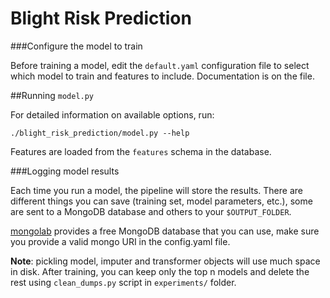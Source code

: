 # Blight Risk Prediction

###Configure the model to train

Before training a model, edit the `default.yaml` configuration file to select which model to train and features to include. Documentation is on the file.

##Running `model.py`

For detailed information on available options, run:

`./blight_risk_prediction/model.py --help`

Features are loaded from the `features` schema in the database.

###Logging model results

Each time you run a model, the pipeline will store the results. There are different things you can save (training set, model parameters, etc.), some are sent to a MongoDB database and others to your `$OUTPUT_FOLDER`.

[mongolab](https://mongolab.com) provides a free MongoDB database that you can use, make sure you provide a valid mongo URI in the config.yaml file.

**Note**: pickling model, imputer and transformer objects will use much space in disk. After training, you can keep only the top n models and delete the rest using `clean_dumps.py` script in `experiments/` folder.